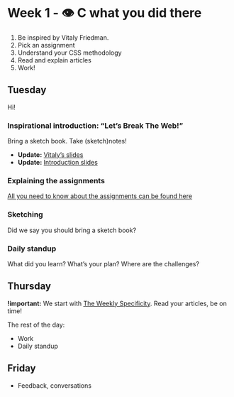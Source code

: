 # Week 1 - 👁 C what you did there

1. Be inspired by Vitaly Friedman.
2. Pick an assignment
3. Understand your CSS methodology
4. Read and explain articles
5. Work!

## Tuesday

Hi!

### Inspirational introduction: “Let’s Break The Web!”

Bring a sketch book. Take (sketch)notes!

- **Update:** [Vitaly’s slides](https://t.co/Jeq2nZgtu5?amp=1)
- **Update:** [Introduction slides](https://docs.google.com/presentation/d/1ir5yUsPJ0r9ibbD-h81pYEtqZxrUVx1yufmAfT_ZK_c/edit?usp=sharing)

### Explaining the assignments

[All you need to know about the assignments can be found here](the-assignments.md)

### Sketching

Did we say you should bring a sketch book?

### Daily standup

What did you learn? What’s your plan? Where are the challenges?

## Thursday

**!important:** We start with [The Weekly Specificity](weekly-specificity.md). Read your articles, be on time!

The rest of the day:

- Work
- Daily standup

## Friday

- Feedback, conversations